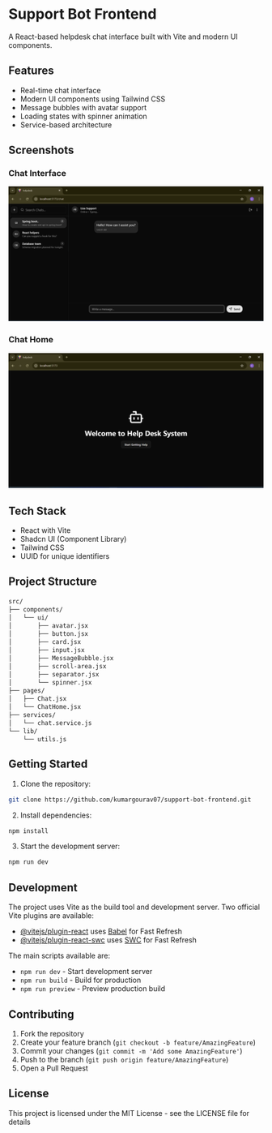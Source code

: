 # Support Bot Frontend

A React-based helpdesk chat interface built with Vite and modern UI components.

## Features

- Real-time chat interface
- Modern UI components using Tailwind CSS
- Message bubbles with avatar support
- Loading states with spinner animation
- Service-based architecture

## Screenshots

### Chat Interface
![Chat Interface](/public/screenshots/chat-interface.png)

### Chat Home
![Chat Home](/public/screenshots/chat-home.png)

## Tech Stack

- React with Vite
- Shadcn UI (Component Library)
- Tailwind CSS
- UUID for unique identifiers

## Project Structure

```
src/
├── components/
│   └── ui/
│       ├── avatar.jsx
│       ├── button.jsx
│       ├── card.jsx
│       ├── input.jsx
│       ├── MessageBubble.jsx
│       ├── scroll-area.jsx
│       ├── separator.jsx
│       └── spinner.jsx
├── pages/
│   ├── Chat.jsx
│   └── ChatHome.jsx
├── services/
│   └── chat.service.js
└── lib/
    └── utils.js
```

## Getting Started

1. Clone the repository:
```bash
git clone https://github.com/kumargourav07/support-bot-frontend.git
```

2. Install dependencies:
```bash
npm install
```

3. Start the development server:
```bash
npm run dev
```

## Development

The project uses Vite as the build tool and development server. Two official Vite plugins are available:

- [@vitejs/plugin-react](https://github.com/vitejs/vite-plugin-react/blob/main/packages/plugin-react) uses [Babel](https://babeljs.io/) for Fast Refresh
- [@vitejs/plugin-react-swc](https://github.com/vitejs/vite-plugin-react/blob/main/packages/plugin-react-swc) uses [SWC](https://swc.rs/) for Fast Refresh

The main scripts available are:

- `npm run dev` - Start development server
- `npm run build` - Build for production
- `npm run preview` - Preview production build

## Contributing

1. Fork the repository
2. Create your feature branch (`git checkout -b feature/AmazingFeature`)
3. Commit your changes (`git commit -m 'Add some AmazingFeature'`)
4. Push to the branch (`git push origin feature/AmazingFeature`)
5. Open a Pull Request

## License

This project is licensed under the MIT License - see the LICENSE file for details
